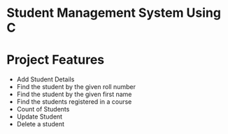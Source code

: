 # Student Management System Using C

# Project Features
* Add Student Details 
* Find the student by the given roll number 
* Find the student by the given first name 
* Find the students registered in a course 
* Count of Students 
* Update Student
* Delete a student 


